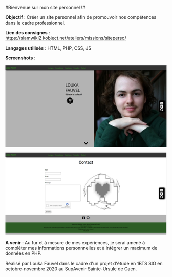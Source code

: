#Bienvenue sur mon site personnel !#

**Objectif** : Créer un site personnel afin de promouvoir nos compétences dans le cadre professionnel.

**Lien des consignes** : https://slamwiki2.kobject.net/ateliers/missions/siteperso/

**Langages utilisés** : HTML, PHP, CSS, JS

**Screenshots** :

![Capture_Home_page](image/Capture_Home_page.PNG)

![Capture_Contact](image/Capture_Contact.PNG)

**A venir** : Au fur et à mesure de mes expériences, je serai amené à compléter mes informations personnnelles et à intégrer un maximum de données en PHP.

Réalisé par Louka Fauvel dans le cadre d'un projet d'étude en 1BTS SIO en octobre-novembre 2020 au SupAvenir Sainte-Ursule de Caen.
